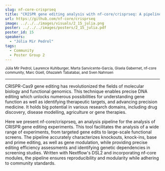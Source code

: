 ```yaml
---
slug: nf-core-crisprseq
title: "CRISPR gene editing analysis with nf-core/crisprseq: A pipeline for targeted and screening experiments"
url: https://github.com/nf-core/crisprseq
image: ../../../images/visuals/2_15_julia.png
poster: ../../../images/posters/2_15_julia.pdf
poster_id: 15
speakers:
  - "Júlia Mir Pedrol"
tags:
  - Community
  - Poster Group 2
---
```


<div className="mb-8">
  <small className="typo-small">
    Júlia	Mir Pedrol, Laurence Kuhlburger, Marta Sanvicente-García, Gisela Gabernet, nf-core community, Marc Güell, Ghazaleh Tabatabai, and Sven Nahnsen
  </small>
</div>

<hr className="border-t border-gray-50 mb-4 opacity-20" />

CRISPR-Cas9 gene editing has revolutionized the fields of molecular biology and functional genomics. This technique enables precise DNA editing which unlocks numerous possibilities for understanding gene function as well as identifying therapeutic targets, and advancing precision medicine. It holds big potential in various research domains, including drug discovery, disease modelling, agriculture or gene therapies. 

Here we present nf-core/crisprseq, an analysis pipeline for the analysis of CRISPR gene editing experiments. This tool facilitates the analysis of a wide range of experiments, from targeted gene edits to large-scale functional screens. The pipeline accurately characterizes knockouts, knock-ins, base and prime editing, as well as gene modulation, while providing precise editing efficiency assessments and identifying genetic dependencies in screening studies. Written with Nextflow's DSL2 and incorporating nf-core modules, the pipeline ensures reproducibility and modularity while adhering to community standards.